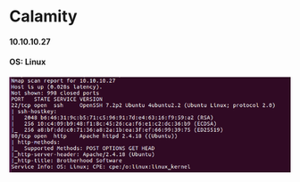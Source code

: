 # Calamity
#### 10.10.10.27
#### OS: Linux

![alt text](https://github.com/jakobgoerke/HTB-Writeups/blob/master/Calamity/images/nmap.png "NMAP Scan")
